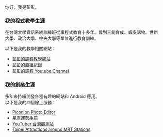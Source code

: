 你好，我是彭彭。

### 我的程式教學生涯

在台灣大學資訊系統訓練班從事程式教育十多年。曾到三創育成、蝦皮購物、世新大學、政治大學、中央大學等單位進行教育訓練。
  
以下是我的教學相關網站：
- [彭彭的課程教學網站](https://training.pada-x.com/)
- [彭彭的直播紀錄](https://cwpeng.github.io/live-records-samples/)
- [彭彭的課程 Youtube Channel](http://www.youtube.com/c/彭彭的課程)

### 我的創業生涯

多年來持續開發各種有趣的網站和 Android 應用。  
以下是我的四個線上服務：
- [Piconion Photo Editor](https://piconion.com/)
- [星座運勢手冊](https://horoscope.dice4rich.com/)
- [YouTuber 台灣觀測站](https://youtuber.pada-x.com/)
- [Taipei Attractions around MRT Stations](https://travel.pada-x.com/)
